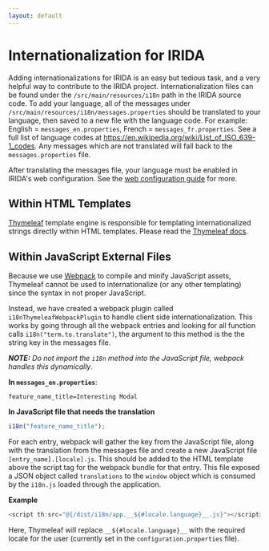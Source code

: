 ```yaml
---
layout: default
---
```


Internationalization for IRIDA
===============================

Adding internationalizations for IRIDA is an easy but tedious task, and a very helpful way to contribute to the IRIDA project.  Internationalization files can be found under the `/src/main/resources/i18n` path in the IRIDA source code.  To add your language, all of the messages under `/src/main/resources/i18n/messages.properties` should be translated to your language, then saved to a new file with the language code.  For example: English = `messages_en.properties`, French = `messages_fr.properties`.  See a full list of language codes at <https://en.wikipedia.org/wiki/List_of_ISO_639-1_codes>.  Any messages which are not translated will fall back to the `messages.properties` file.

After translating the messages file, your language must be enabled in IRIDA's web configuration.  See the [web configuration guide](../../../administrator/web#web-configuration) for more.

## Within HTML Templates

[Thymeleaf](https://www.thymeleaf.org) template engine is responsible for templating internationalized strings directly within HTML templates.  Please read the [Thymeleaf docs](https://www.thymeleaf.org/doc/tutorials/3.0/usingthymeleaf.html). 

## Within JavaScript External Files

 Because we use [Webpack](../webpack) to compile and minify JavaScript assets, Thymeleaf cannot be used to internationalize (or any other templating) since the syntax in not proper JavaScript.
 
 Instead, we have created a webpack plugin called `i18nThymeleafWebpackPlugin` to handle client side internationalization.  This works by going through all the webpack entries and looking for all function calls `i18n("term.to.translate")`, the argument to this method is the the string key in the messages file.
 
 ***NOTE:** Do not import the `i18n` method into the JavaScript file, webpack handles this dynamically*.
 
 **In `messages_en.properties`**:
 
 ```
feature_name_title=Interesting Modal
 ```
 
 **In JavaScript file that needs the translation**
 ```js
 i18n("feature_name_title");
 ```
 
 For each entry, webpack will gather the key from the JavaScript file, along with the translation from the messages file and create a new JavaScript file `[entry_name].[locale].js`.  This should be added to the HTML template above the script tag for the webpack bundle for that entry.  This file exposed a JSON object called `translations` to the `window` object which is consumed by the `i18n.js` loaded through the application.
 
 **Example**
 ```js
<script th:src="@{/dist/i18n/app.__${#locale.language}__.js}"></script>
```

Here, Thymeleaf will replace `__${#locale.language}__` with the required locale for the user (currently set in the `configuration.properties` file).
